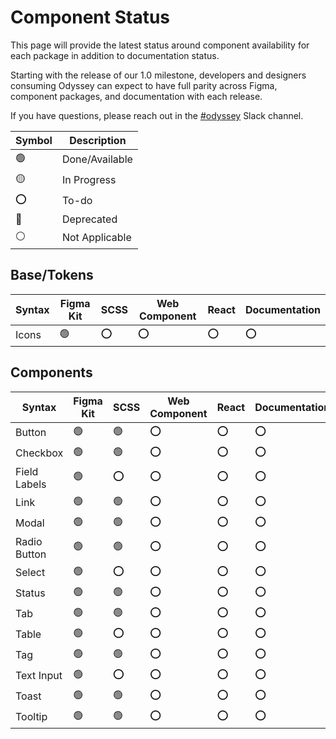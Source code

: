 # Component Status

This page will provide the latest status around component availability for each package in addition to documentation status.
 
Starting with the release of our 1.0 milestone, developers and designers consuming Odyssey can expect to have full parity 
across Figma, component packages, and documentation with each release.

If you have questions, please reach out in the [#odyssey](https://okta.slack.com/archives/C7T2H3KNJ) Slack channel.


| Symbol            | Description    |
| ----------------- | -------------- |
| 🟢                | Done/Available |
| 🟡                | In Progress    |
| ⭕                | To-do          |
| 🔴                | Deprecated     |
| ⚪                | Not Applicable |


## Base/Tokens

| Syntax       | Figma Kit  | SCSS        | Web Component  | React | Documentation  |
| ------------ | ---------- | ----------- | -------------- | ----- | -------------- |
| Icons        | 🟢         | ⭕          | ⭕             | ⭕     | ⭕             |

## Components

| Syntax       | Figma Kit  | SCSS        | Web Component  | React | Documentation  |
| ------------ | ---------- | ----------- | -------------- | ----- | -------------- |
| Button       | 🟢         | 🟢          | ⭕             | ⭕     | ⭕             |
| Checkbox     | 🟢         | 🟢          | ⭕             | ⭕     | ⭕             |
| Field Labels | 🟢         | ⭕          | ⭕             | ⭕     | ⭕             |
| Link         | 🟢         | 🟢          | ⭕             | ⭕     | ⭕             |
| Modal        | 🟢         | 🟢          | ⭕             | ⭕     | ⭕             |
| Radio Button | 🟢         | 🟢          | ⭕             | ⭕     | ⭕             |
| Select       | 🟢         | ⭕          | ⭕             | ⭕     | ⭕             |
| Status       | 🟢         | 🟢          | ⭕             | ⭕     | ⭕             |
| Tab          | 🟢         | 🟢          | ⭕             | ⭕     | ⭕             |
| Table        | 🟢         | ⭕          | ⭕             | ⭕     | ⭕             |
| Tag          | 🟢         | 🟢          | ⭕             | ⭕     | ⭕             |
| Text Input   | 🟢         | ⭕          | ⭕             | ⭕     | ⭕             |
| Toast        | 🟢         | 🟢          | ⭕             | ⭕     | ⭕             |
| Tooltip      | 🟢         | 🟢          | ⭕             | ⭕     | ⭕             |
